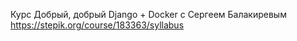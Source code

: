 Курс Добрый, добрый Django + Docker с Сергеем Балакиревым
https://stepik.org/course/183363/syllabus
